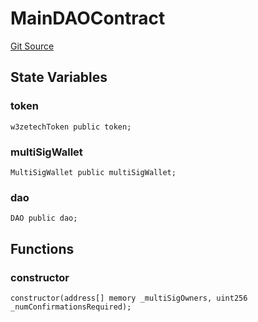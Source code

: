 # MainDAOContract
[Git Source](https://github.com/web3zetech/w3zetech-dao/blob/238d69f4fab39e40c6d1a6576d7ac2a425c9ae43/src/MAINDAOContract.sol)


## State Variables
### token

```solidity
w3zetechToken public token;
```


### multiSigWallet

```solidity
MultiSigWallet public multiSigWallet;
```


### dao

```solidity
DAO public dao;
```


## Functions
### constructor


```solidity
constructor(address[] memory _multiSigOwners, uint256 _numConfirmationsRequired);
```

